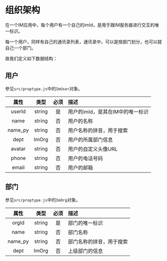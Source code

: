 # 组织架构

在一个IM应用中，每个用户有一个自己的imId，是用于跟IM服务器进行交互的唯一标识。

每一个用户，同样有自己的通讯录列表，通讯录中，可以是按部门划分，也可以就自己一个部门。

故我们定义如下数据结构：

## 用户

参见`src/proptype.js`中的`ImUser`对象。

| 属性 | 类型 | 必须 | 描述 |
| :-: | :-: | :-: | :- |
| userId | string | 是 | 用户的imId，是其在IM中的唯一标识 |
| name | string | 否 | 用户的名称 |
| name_py | string | 否 | 用户名称的拼音，用于搜索 |
| dept | ImOrg | 否 | 用户的所属部门信息 |
| avatar | string | 否 | 用户的自定义头像URL |
| phone | string | 否 | 用户的电话号码 |
| email | string | 否 | 用户的邮箱 |

## 部门

参见`src/proptype.js`中的`ImOrg`对象。

| 属性 | 类型 | 必须 | 描述 |
| :-: | :-: | :-: | :- |
| orgId | string | 是 | 部门的唯一标识 |
| name | string | 否 | 部门名称 |
| name_py | string | 否 | 部门名称的拼音，用于搜索 |
| dept | ImOrg | 否 | 上级部门的信息 |